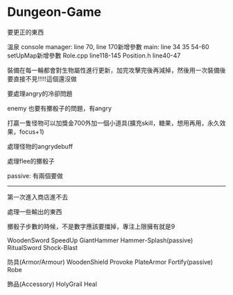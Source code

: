 # Dungeon-Game

要更正的東西

溫泉
console manager: line 70, line 170新增參數
main: line 34 35 54-60 setUpMap新增參數
Role.cpp line118-145
Position.h line40-47


裝備在每一輪都會對生物屬性進行更新，加完攻擊完後再減掉，然後用一次裝備後要直接不見!!!!!這個還沒做

要處理angry的冷卻問題

enemy 也要有擲骰子的問題，有angry

打贏一隻怪物可以加獎金700外加一個小道具(擴充skill，糖果，想用再用，永久效果，focus+1)

處理怪物的angrydebuff

處理flee的擲骰子

passive:
有兩個要做

--------------------

第一次進入商店進不去

處理一些輸出的東西

擲骰子步數的時候，不是數字應該要擋掉，專注上限擁有就是9


WoodenSword	SpeedUp
GiantHammer	Hammer-Splash(passive)
RitualSword		Shock-Blast

防具(Armor/Armour)
WoodenShield	Provoke
PlateArmor	Fortify(passive)
Robe

飾品(Accessory)
HolyGrail		Heal


